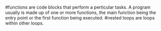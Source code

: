 #functions are code blocks that perform a perticular tasks. A program usually is made up of one or more functions, the main function being the entry point or the first function being executed.
#nested loops are loops within other loops.

